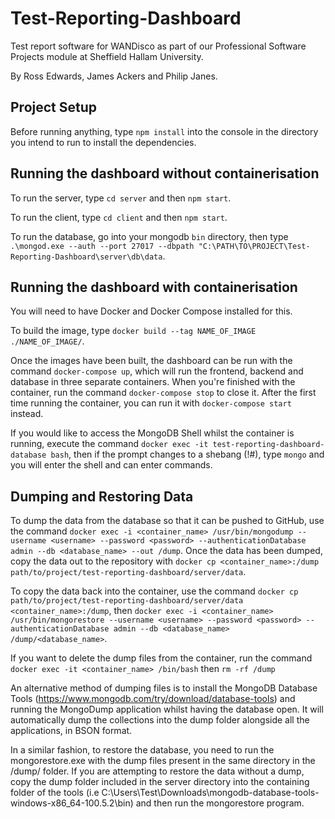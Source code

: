 # Test-Reporting-Dashboard

Test report software for WANDisco as part of our Professional Software Projects module at Sheffield Hallam University.

By Ross Edwards, James Ackers and Philip Janes.

## Project Setup

Before running anything, type `npm install` into the console in the directory you intend to run to install the dependencies.

## Running the dashboard without containerisation

To run the server, type `cd server` and then `npm start`.

To run the client, type `cd client` and then `npm start`.

To run the database, go into your mongodb `bin` directory, then type `.\mongod.exe --auth --port 27017 --dbpath "C:\PATH\TO\PROJECT\Test-Reporting-Dashboard\server\db\data`.

## Running the dashboard with containerisation

You will need to have Docker and Docker Compose installed for this.

To build the image, type `docker build --tag NAME_OF_IMAGE ./NAME_OF_IMAGE/`.

Once the images have been built, the dashboard can be run with the command `docker-compose up`, which will run the frontend, backend and database in three separate containers. When you're finished with the container, run the command `docker-compose stop` to close it. After the first time running the container, you can run it with `docker-compose start` instead.

If you would like to access the MongoDB Shell whilst the container is running, execute the command `docker exec -it test-reporting-dashboard-database bash`, then if the prompt changes to a shebang (!#), type `mongo` and you will enter the shell and can enter commands.

## Dumping and Restoring Data

To dump the data from the database so that it can be pushed to GitHub, use the command `docker exec -i <container_name> /usr/bin/mongodump --username <username> --password <password> --authenticationDatabase admin --db <database_name> --out /dump`. Once the data has been dumped, copy the data out to the repository with `docker cp <container_name>:/dump path/to/project/test-reporting-dashboard/server/data`.

To copy the data back into the container, use the command `docker cp path/to/project/test-reporting-dashboard/server/data <container_name>:/dump`, then `docker exec -i <container_name> /usr/bin/mongorestore --username <username> --password <password> --authenticationDatabase admin --db <database_name> /dump/<database_name>`.

If you want to delete the dump files from the container, run the command `docker exec -it <container_name> /bin/bash` then `rm -rf /dump`

An alternative method of dumping files is to install the MongoDB Database Tools (https://www.mongodb.com/try/download/database-tools) and running the MongoDump application whilst having the database open. It will automatically
dump the collections into the dump folder alongside all the applications, in BSON format.

In a similar fashion, to restore the database, you need to run the mongorestore.exe with the dump files present in the same directory in the /dump/ folder. If you are attempting to restore the data without a dump, copy the dump folder included in the server directory into the containing folder of the tools (i.e C:\Users\Test\Downloads\mongodb-database-tools-windows-x86_64-100.5.2\bin) and then run the mongorestore program.
